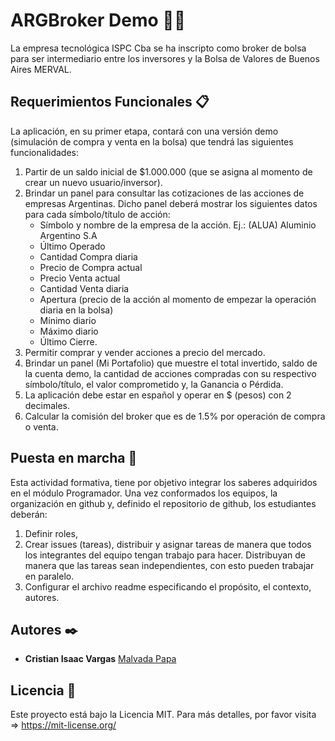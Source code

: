 # ARGBroker Demo 🚀🚀

La empresa tecnológica ISPC Cba se ha inscripto como broker de bolsa para ser intermediario entre los inversores y la Bolsa de Valores de Buenos Aires MERVAL.

## Requerimientos Funcionales 📋

La aplicación, en su primer etapa, contará con una versión demo (simulación de compra y venta en la bolsa) que tendrá las siguientes funcionalidades:

1. Partir de un saldo inicial de $1.000.000 (que se asigna al momento de crear un nuevo usuario/inversor).
2. Brindar un panel para consultar las cotizaciones de las acciones de empresas Argentinas. Dicho panel deberá mostrar los siguientes datos para cada símbolo/título de acción:
    - Símbolo y nombre de la empresa de la acción. Ej.: (ALUA) Aluminio Argentino S.A
    - Último Operado
    - Cantidad Compra diaria
    - Precio de Compra actual
    - Precio Venta actual
    - Cantidad Venta diaria
    - Apertura (precio de la acción al momento de empezar la operación diaria en la bolsa)
    - Mínimo diario
    - Máximo diario
    - Último Cierre.
3. Permitir comprar y vender acciones a precio del mercado.
4. Brindar un panel (Mi Portafolio) que muestre el total invertido, saldo de la cuenta demo, la cantidad de acciones compradas con su respectivo símbolo/título, el valor comprometido y, la Ganancia o Pérdida.
5. La aplicación debe estar en español y operar en $ (pesos) con 2 decimales.
6. Calcular la comisión del broker que es de 1.5% por operación de compra o venta.

## Puesta en marcha 🚀

Esta actividad formativa, tiene por objetivo integrar los saberes adquiridos en el módulo Programador. Una vez conformados los equipos, la organización en github y, definido el repositorio de github, los estudiantes deberán:

1. Definir roles,
2. Crear issues (tareas), distribuir y asignar tareas de manera que todos los integrantes del equipo tengan trabajo para hacer. Distribuyan de manera que las tareas sean independientes, con esto pueden trabajar en paralelo.
3. Configurar el archivo readme especificando el propósito, el contexto, autores.

## Autores ✒️

* **Cristian Isaac Vargas**  [Malvada Papa](https://github.com/Malvadapapa)

## Licencia 📄

Este proyecto está bajo la Licencia MIT. Para más detalles, por favor visita => https://mit-license.org/